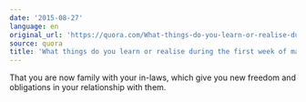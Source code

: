 ```yaml
---
date: '2015-08-27'
language: en
original_url: 'https://quora.com/What-things-do-you-learn-or-realise-during-the-first-week-of-marriage/answer/Clément-Renaud'
source: quora
title: 'What things do you learn or realise during the first week of marriage?'
---
```


That you are now family with your in-laws, which give you new freedom
and obligations in your relationship with them.
